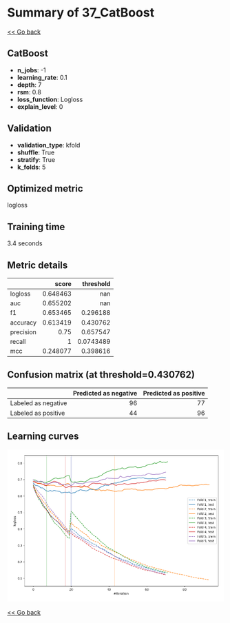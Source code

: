 # Summary of 37_CatBoost

[<< Go back](../README.md)


## CatBoost
- **n_jobs**: -1
- **learning_rate**: 0.1
- **depth**: 7
- **rsm**: 0.8
- **loss_function**: Logloss
- **explain_level**: 0

## Validation
 - **validation_type**: kfold
 - **shuffle**: True
 - **stratify**: True
 - **k_folds**: 5

## Optimized metric
logloss

## Training time

3.4 seconds

## Metric details
|           |    score |   threshold |
|:----------|---------:|------------:|
| logloss   | 0.648463 | nan         |
| auc       | 0.655202 | nan         |
| f1        | 0.653465 |   0.296188  |
| accuracy  | 0.613419 |   0.430762  |
| precision | 0.75     |   0.657547  |
| recall    | 1        |   0.0743489 |
| mcc       | 0.248077 |   0.398616  |


## Confusion matrix (at threshold=0.430762)
|                     |   Predicted as negative |   Predicted as positive |
|:--------------------|------------------------:|------------------------:|
| Labeled as negative |                      96 |                      77 |
| Labeled as positive |                      44 |                      96 |

## Learning curves
![Learning curves](learning_curves.png)

[<< Go back](../README.md)
